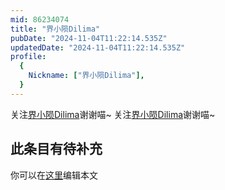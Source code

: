 ```yaml
---
mid: 86234074
title: "界小陨Dilima"
pubDate: "2024-11-04T11:22:14.535Z"
updatedDate: "2024-11-04T11:22:14.535Z"
profile:
  {
    Nickname: ["界小陨Dilima"],
  }
---
```


关注[界小陨Dilima](https://space.bilibili.com/86234074)谢谢喵~ 关注[界小陨Dilima](https://space.bilibili.com/86234074)谢谢喵~

## 此条目有待补充
你可以在[这里](https://github.com/Yuhanawa/VTuber.ICU-Content/edit/master/v/界小陨Dilima/index.md)编辑本文
